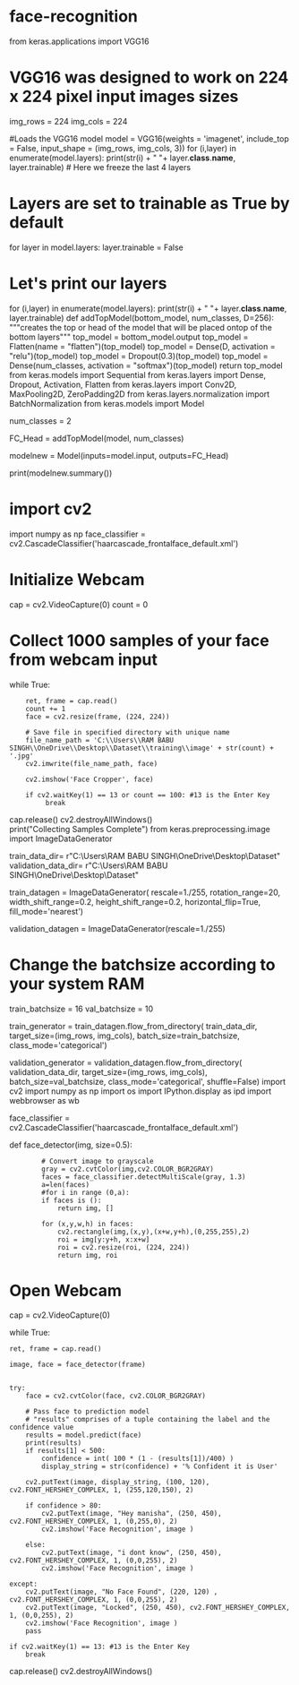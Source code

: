 # face-recognition
from keras.applications import VGG16

# VGG16 was designed to work on 224 x 224 pixel input images sizes
img_rows = 224
img_cols = 224 

#Loads the VGG16 model 
model = VGG16(weights = 'imagenet', 
                 include_top = False, 
                 input_shape = (img_rows, img_cols, 3))
                 for (i,layer) in enumerate(model.layers):
    print(str(i) + " "+ layer.__class__.__name__, layer.trainable)
    # Here we freeze the last 4 layers 
# Layers are set to trainable as True by default
for layer in model.layers:
    layer.trainable = False
    
# Let's print our layers 
for (i,layer) in enumerate(model.layers):
    print(str(i) + " "+ layer.__class__.__name__, layer.trainable)
    def addTopModel(bottom_model, num_classes, D=256):
    """creates the top or head of the model that will be 
    placed ontop of the bottom layers"""
    top_model = bottom_model.output
    top_model = Flatten(name = "flatten")(top_model)
    top_model = Dense(D, activation = "relu")(top_model)
    top_model = Dropout(0.3)(top_model)
    top_model = Dense(num_classes, activation = "softmax")(top_model)
    return top_model
    from keras.models import Sequential
from keras.layers import Dense, Dropout, Activation, Flatten
from keras.layers import Conv2D, MaxPooling2D, ZeroPadding2D
from keras.layers.normalization import BatchNormalization
from keras.models import Model

num_classes = 2

FC_Head = addTopModel(model, num_classes)

modelnew = Model(inputs=model.input, outputs=FC_Head)

print(modelnew.summary())
# import cv2
import numpy as np
face_classifier = cv2.CascadeClassifier('haarcascade_frontalface_default.xml')

# Initialize Webcam
cap = cv2.VideoCapture(0)
count = 0

# Collect 1000 samples of your face from webcam input
while True:

        ret, frame = cap.read()
        count += 1
        face = cv2.resize(frame, (224, 224))

        # Save file in specified directory with unique name
        file_name_path = 'C:\\Users\\RAM BABU SINGH\\OneDrive\\Desktop\\Dataset\\training\\image' + str(count) + '.jpg'
        cv2.imwrite(file_name_path, face)

        cv2.imshow('Face Cropper', face)

        if cv2.waitKey(1) == 13 or count == 100: #13 is the Enter Key
             break
        
cap.release()
cv2.destroyAllWindows()      
print("Collecting Samples Complete")
from keras.preprocessing.image import ImageDataGenerator

train_data_dir= r"C:\Users\RAM BABU SINGH\OneDrive\Desktop\Dataset"
validation_data_dir= r"C:\Users\RAM BABU SINGH\OneDrive\Desktop\Dataset"


train_datagen = ImageDataGenerator(
      rescale=1./255,
      rotation_range=20,
      width_shift_range=0.2,
      height_shift_range=0.2,
      horizontal_flip=True,
      fill_mode='nearest')
 
validation_datagen = ImageDataGenerator(rescale=1./255)
 
# Change the batchsize according to your system RAM
train_batchsize = 16
val_batchsize = 10
 
train_generator = train_datagen.flow_from_directory(
        train_data_dir,
        target_size=(img_rows, img_cols),
        batch_size=train_batchsize,
        class_mode='categorical')
 
validation_generator = validation_datagen.flow_from_directory(
        validation_data_dir,
        target_size=(img_rows, img_cols),
        batch_size=val_batchsize,
        class_mode='categorical',
        shuffle=False)
        import cv2
import numpy as np
import os
import IPython.display as ipd
import webbrowser as wb

face_classifier = cv2.CascadeClassifier('haarcascade_frontalface_default.xml')

def face_detector(img, size=0.5):
    
            # Convert image to grayscale
            gray = cv2.cvtColor(img,cv2.COLOR_BGR2GRAY)
            faces = face_classifier.detectMultiScale(gray, 1.3)
            a=len(faces)
            #for i in range (0,a):
            if faces is ():
                return img, []

            for (x,y,w,h) in faces:
                cv2.rectangle(img,(x,y),(x+w,y+h),(0,255,255),2)
                roi = img[y:y+h, x:x+w]
                roi = cv2.resize(roi, (224, 224))
                return img, roi


# Open Webcam
cap = cv2.VideoCapture(0)

while True:

    ret, frame = cap.read()

    image, face = face_detector(frame)
    

    try:
        face = cv2.cvtColor(face, cv2.COLOR_BGR2GRAY)

        # Pass face to prediction model
        # "results" comprises of a tuple containing the label and the confidence value
        results = model.predict(face)
        print(results)
        if results[1] < 500:
            confidence = int( 100 * (1 - (results[1])/400) )
            display_string = str(confidence) + '% Confident it is User'

        cv2.putText(image, display_string, (100, 120), cv2.FONT_HERSHEY_COMPLEX, 1, (255,120,150), 2)

        if confidence > 80:
            cv2.putText(image, "Hey manisha", (250, 450), cv2.FONT_HERSHEY_COMPLEX, 1, (0,255,0), 2)
            cv2.imshow('Face Recognition', image )
           
        else:
            cv2.putText(image, "i dont know", (250, 450), cv2.FONT_HERSHEY_COMPLEX, 1, (0,0,255), 2)
            cv2.imshow('Face Recognition', image )

    except:
        cv2.putText(image, "No Face Found", (220, 120) , cv2.FONT_HERSHEY_COMPLEX, 1, (0,0,255), 2)
        cv2.putText(image, "Locked", (250, 450), cv2.FONT_HERSHEY_COMPLEX, 1, (0,0,255), 2)
        cv2.imshow('Face Recognition', image )
        pass

    if cv2.waitKey(1) == 13: #13 is the Enter Key
        break

cap.release()
cv2.destroyAllWindows()
